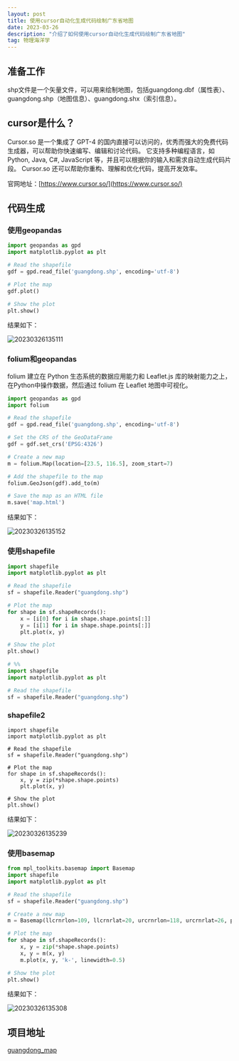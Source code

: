 ```yaml
---
layout: post
title: 使用cursor自动化生成代码绘制广东省地图
date: 2023-03-26
description: "介绍了如何使用cursor自动化生成代码绘制广东省地图"
tag: 物理海洋学
---
```

## 准备工作

shp文件是一个矢量文件，可以用来绘制地图，包括guangdong.dbf（属性表）、guangdong.shp（地图信息）、guangdong.shx（索引信息）。

## cursor是什么？

Cursor.so 是一个集成了 GPT-4 的国内直接可以访问的，优秀而强大的免费代码生成器，可以帮助你快速编写、编辑和讨论代码。
 它支持多种编程语言，如 Python, Java, C#, JavaScript 等，并且可以根据你的输入和需求自动生成代码片段。
 Cursor.so 还可以帮助你重构、理解和优化代码，提高开发效率。

官网地址：[https://www.cursor.so/](https://www.cursor.so/)

## 代码生成

### 使用geopandas

```python
import geopandas as gpd
import matplotlib.pyplot as plt

# Read the shapefile
gdf = gpd.read_file('guangdong.shp', encoding='utf-8')

# Plot the map
gdf.plot()

# Show the plot
plt.show()
```

结果如下：

![20230326135111](https://cdn.jsdelivr.net/gh/ChanJeunlam/PicgoBed/blogs/pictures/20230326135111.png)

### folium和geopandas

folium 建立在 Python 生态系统的数据应用能力和 Leaflet.js 库的映射能力之上，在Python中操作数据，然后通过 folium 在 Leaflet 地图中可视化。

```python
import geopandas as gpd
import folium

# Read the shapefile
gdf = gpd.read_file('guangdong.shp', encoding='utf-8')

# Set the CRS of the GeoDataFrame
gdf = gdf.set_crs('EPSG:4326')

# Create a new map
m = folium.Map(location=[23.5, 116.5], zoom_start=7)

# Add the shapefile to the map
folium.GeoJson(gdf).add_to(m)

# Save the map as an HTML file
m.save('map.html')
```

结果如下：

![20230326135152](https://cdn.jsdelivr.net/gh/ChanJeunlam/PicgoBed/blogs/pictures/20230326135152.png)

### 使用shapefile

```python
import shapefile
import matplotlib.pyplot as plt

# Read the shapefile
sf = shapefile.Reader("guangdong.shp")

# Plot the map
for shape in sf.shapeRecords():
    x = [i[0] for i in shape.shape.points[:]]
    y = [i[1] for i in shape.shape.points[:]]
    plt.plot(x, y)

# Show the plot
plt.show()

# %%
import shapefile
import matplotlib.pyplot as plt

# Read the shapefile
sf = shapefile.Reader("guangdong.shp")
```

### shapefile2

```
import shapefile
import matplotlib.pyplot as plt

# Read the shapefile
sf = shapefile.Reader("guangdong.shp")

# Plot the map
for shape in sf.shapeRecords():
    x, y = zip(*shape.shape.points)
    plt.plot(x, y)

# Show the plot
plt.show()
```

结果如下：

![20230326135239](https://cdn.jsdelivr.net/gh/ChanJeunlam/PicgoBed/blogs/pictures/20230326135239.png)

### 使用basemap


```python
from mpl_toolkits.basemap import Basemap
import shapefile
import matplotlib.pyplot as plt

# Read the shapefile
sf = shapefile.Reader("guangdong.shp")

# Create a new map
m = Basemap(llcrnrlon=109, llcrnrlat=20, urcrnrlon=118, urcrnrlat=26, projection='lcc', lat_1=33, lat_2=45, lon_0=100)

# Plot the map
for shape in sf.shapeRecords():
    x, y = zip(*shape.shape.points)
    x, y = m(x, y)
    m.plot(x, y, 'k-', linewidth=0.5)

# Show the plot
plt.show()
```

结果如下：

![20230326135308](https://cdn.jsdelivr.net/gh/ChanJeunlam/PicgoBed/blogs/pictures/20230326135308.png)


## 项目地址

[guangdong_map](https://github.com/ChanJeunlam/guangdong_map)